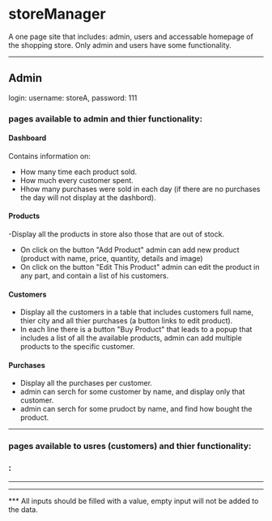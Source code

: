 # storeManager
A one page site that includes: admin, users and accessable homepage of the shopping store.
Only admin and users have some functionality.
___
## Admin
login: username: storeA, password: 111

### pages available to admin and thier functionality:
#### Dashboard 
Contains information on:
-  How many time each product sold.
-  How much every customer spent.
- Hhow many purchases were sold in each day (if there are no purchases the day will not display at the dashbord). 

#### Products 
-Display all the products in store also those that are out of stock.
- On click on the button "Add Product" admin can add new product (product with name, price, quantity, details and image)  
- On click on the button "Edit This Product" admin can edit the product in any part, and contain a list of his customers.

#### Customers
- Display all the customers in a table that includes customers full name, thier city and all thier purchases (a button links to edit product).
- In each line there is a button "Buy Product" that leads to a popup that includes a list of all the available products, admin can add multiple products to the specific customer.

#### Purchases
- Display all the purchases per customer.
- admin can serch for some customer by name, and display only that customer.
- admin can serch for some prudoct by name, and find how bought the product.

___
### pages available to usres (customers) and thier functionality:

### : 
 ___

 ___

***  All inputs should be filled with a value, empty input will not be added to the data.
